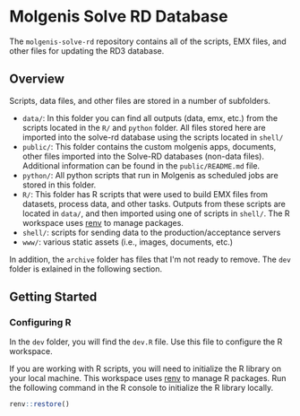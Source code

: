 # Molgenis Solve RD Database

The `molgenis-solve-rd` repository contains all of the scripts, EMX files, and other files for updating the RD3 database.

## Overview

Scripts, data files, and other files are stored in a number of subfolders.

- `data/`: In this folder you can find all outputs (data, emx, etc.) from the scripts located in the `R/` and `python` folder. All files stored here are imported into the solve-rd database using the scripts located in `shell/`
- `public/`: This folder contains the custom molgenis apps, documents, other files imported into the Solve-RD databases (non-data files). Additional information can be found in the `public/README.md` file.
- `python/`: All python scripts that run in Molgenis as scheduled jobs are stored in this folder.
- `R/`: This folder has R scripts that were used to build EMX files from datasets, process data, and other tasks. Outputs from these scripts are located in `data/`, and then imported using one of scripts in `shell/`. The R workspace uses [renv](https://github.com/rstudio/renv) to manage packages.
- `shell/`: scripts for sending data to the production/acceptance servers
- `www/`: various static assets (i.e., images, documents, etc.)

In addition, the `archive` folder has files that I'm not ready to remove. The `dev` folder is exlained in the following section.

## Getting Started

### Configuring R

In the `dev` folder, you will find the `dev.R` file. Use this file to configure the R workspace.

If you are working with R scripts, you will need to initialize the R library on your local machine. This workspace uses [renv](https://github.com/rstudio/renv) to manage R packages. Run the following command in the R console to initialize the R library locally.

```r
renv::restore()
```
